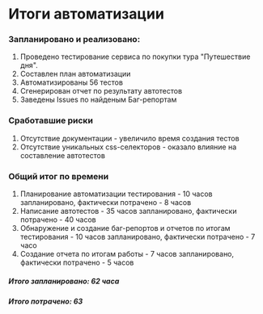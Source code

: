 <h1> Итоги автоматизации </h1>
<h3> Запланировано и реализовано: </h3>
<ol>
<li> Проведено тестирование сервиса по покупки тура "Путешествие дня".</li>
<li> Составлен план автоматизации </li>
<li> Автоматизированы 56 тестов </li>
<li> Сгенерирован отчет по результату автотестов</li>
<LI> Заведены Issues по найденым Баг-репортам</LI>
</ol>

<h3> Сработавшие риски</h3>
<ol>
<li> Отсутствие документации - увеличило время создания тестов</li>
<li> Отсутствие уникальных css-селекторов - оказало влияние на составление автотестов </li>
</ol>

<h3> Общий итог по времени </h3>
<ol>
<li> Планирование автоматизации тестирования - 10 часов запланировано, фактически потрачено - 8 часов</li>
<li> Написание автотестов - 35 часов запланировано, фактически потрачено - 40 часов </li>
<li> Обнаружение и создание баг-репортов и отчетов по итогам тестирования - 10 часов запланировано, фактически потрачено - 7 часо  </li>
<li> Создание отчета по итогам работы - 7 часов запланировано, фактически потрачено - 5 часов</li>
</ol>

<h5> Итого запланировано: 62 часа </h5>
<h5> Итого потрачено: 63 </h5>